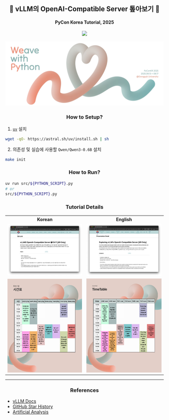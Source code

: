 <h2 align="center">🐍 vLLM의 OpenAI-Compatible Server 톺아보기 🐍</h2>

<h4 align="center">PyCon Korea Tutorial, 2025</h4>

<p align="center">
    <a href="tbi" target="_blank">
        <img src="https://img.shields.io/badge/SlideShare-008ED2?style=for-the-badge&logo=SlideShare&logoColor=white"/>
    </a>
</p>

<div align="center">
    <a href="https://2025.pycon.kr/presentations/b00a81cd-4ea3-4ec6-a658-d5e7f54c6d3f" target="_blank">
        <img src="img/poster.jpeg"/>
    </a>
</div>

<h3 align="center">How to Setup?</h3>

1. [`uv`](https://docs.astral.sh/uv/) 설치

```bash
wget -qO- https://astral.sh/uv/install.sh | sh
```

2. 의존성 및 실습에 사용할 `Qwen/Qwen3-0.6B` 설치

```bash
make init
```

<h3 align="center">How to Run?</h3>

```bash
uv run src/${PYTHON_SCRIPT}.py
# or
src/${PYTHON_SCRIPT}.py
```

<h3 align="center">Tutorial Details</h3>

<table align="center">
  <tr>
    <th>Korean</th>
    <th>English</th>
  </tr>
  <tr>
    <td>
      <img src="img/detail_ko.png" alt="Korean Detail" />
    </td>
    <td><img src="img/detail_en.png" alt="English Detail" /></td>
  </tr>
  <tr>
    <td><img src="img/time_table_ko.png" alt="Korean Time Table" /></td>
    <td><img src="img/time_table_en.png" alt="English Time Table" /></td>
  </tr>
</table>

---

<h3 align="center">References</h3>

- [vLLM Docs](https://docs.vllm.ai/)
- [GitHub Star History](https://www.star-history.com/)
- [Artificial Analysis](https://artificialanalysis.ai/)

